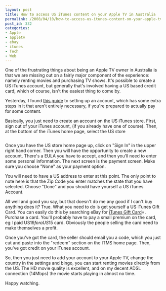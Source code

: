 ```yaml
---
layout: post
title: How to access US iTunes content on your Apple TV in Australia
permalink: /2008/04/10/how-to-access-us-itunes-content-on-your-apple-tv-in-australia/index.html
post_id: 332
categories: 
- Apple
- appletv
- ebay
- itunes
- Tech
- Web
---
```


 One of the frustrating things about being an Apple TV owner in Australia is that we are missing out on a fairly major component of the experience: namely renting movies and purchasing TV shows. It's possible to create a US iTunes account, but generally that's involved having a US based credit card, which of course, isn't the easiest thing to come by.




Yesterday, I found <a href="http://forums.mactalk.com.au/20/45826-how-get-us-itunes-account-free.html">this guide</a> to setting up an account, which has some extra steps in it that aren't entirely necessary, if you're prepared to actually pay for some content.




Basically, you just need to create an account on the US iTunes store. First, sign out of your iTunes account, (if you already have one of course). Then, at the bottom of the iTunes home page, select the US store




<img src="http://jordanbrock.com/assets/2008/4/10/iTunes_Store_Selector-1.jpg" alt="" />




Once you have the US store home page up, click on "Sign In" in the upper right hand corner. Then you will have the opportunity to create a new account. There's a <span class="caps">EULA</span> you have to accept, and then you'll need to enter some personal information.  The next screen is the payment screen. Make sure you choose "None" as your payment option.




You will need to have a US address to enter at this point. The only point to note here is that the Zip Code you enter matches the state that you have selected. Choose "Done" and you should have yourself a US iTunes Account.




All well and good you say, but that doesn't do me any good if I can't buy anything does it? True. What you need to do is get yourself a US iTunes Gift Card. You can easily do this by searching eBay for <a href="http://search.ebay.com/search/search.dll?satitle=iTunes+Gift+Card&category0">iTunes Gift Card</a>=. Purchase a card. You'll probably have to pay a small premium on the card, eg I paid US$19 for a US$15 card. Obviously the people selling the card need to make themselves a profit.




Once you've got the card, the seller should email you a code, which you just cut and paste into the "redeem" section  on the <span class="caps">ITMS</span> home page. Then, you've got credit on your iTunes account.




So, then you just need to add your account to your Apple TV, change the country in the settings and bingo, you can start renting movies directly from the US. The HD movie quality is excellent, and on my decent <span class="caps">ADSL</span> connection (14Mbps) the movie starts playing in almost no time.




Happy watching.


